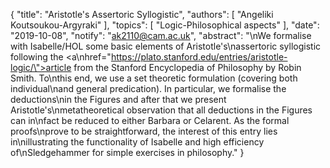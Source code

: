 {
    "title": "Aristotle's Assertoric Syllogistic",
    "authors": [
        "Angeliki Koutsoukou-Argyraki"
    ],
    "topics": [
        "Logic-Philosophical aspects"
    ],
    "date": "2019-10-08",
    "notify": "ak2110@cam.ac.uk",
    "abstract": "\nWe formalise with Isabelle/HOL some basic elements of Aristotle's\nassertoric syllogistic following the <a\nhref=\"https://plato.stanford.edu/entries/aristotle-logic/\">article from the Stanford Encyclopedia of Philosophy by Robin Smith.</a> To\nthis end, we use a set theoretic formulation (covering both individual\nand general predication). In particular, we formalise the deductions\nin the Figures and after that we present Aristotle's\nmetatheoretical observation that all deductions in the Figures can in\nfact be reduced to either Barbara or Celarent. As the formal proofs\nprove to be straightforward, the interest of this entry lies in\nillustrating the functionality of Isabelle and high efficiency of\nSledgehammer for simple exercises in philosophy."
}